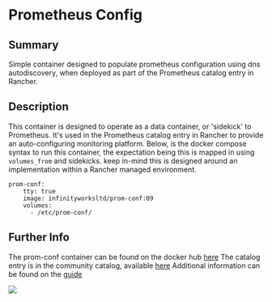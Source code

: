 # Prometheus Config

## Summary

Simple container designed to populate prometheus configuration using dns autodiscovery, when deployed as part of the Prometheus catalog entry in Rancher.

## Description

This container is designed to operate as a data container, or 'sidekick' to Prometheus. It's used in the Prometheus catalog entry in Rancher to provide an auto-configuring monitoring platform.
Below, is the docker compose syntax to run this container, the expectation being this is mapped in using `volumes_from` and sidekicks.  keep in-mind this is designed around an implementation within a Rancher managed environment.

```
prom-conf:
    tty: true
    image: infinityworksltd/prom-conf:09
    volumes:
      - /etc/prom-conf/

```

## Further Info

The prom-conf container can be found on the docker hub [here](https://hub.docker.com/r/infinityworks/prom-conf/)
The catalog entry is in the community catalog, available [here](https://github.com/rancher/community-catalog)
Additional information can be found on the [guide](https://github.com/infinityworksltd/Guide_Rancher_Monitoring)

[![](https://images.microbadger.com/badges/version/infinityworks/prom-conf.svg)](http://microbadger.com/images/infinityworks/prom-conf "Get your own version badge on microbadger.com")
